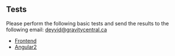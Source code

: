 ## Tests

Please perform the following basic tests and send the results to the following email: [deyvid@gravitycentral.ca](mailto:deyvid@gravitycentral.ca)

 - [Frontend](http://davidshariff.com/quiz/)
 - [Angular2](https://www.tutorialspoint.com/angular2/angular2_online_test.htm)
